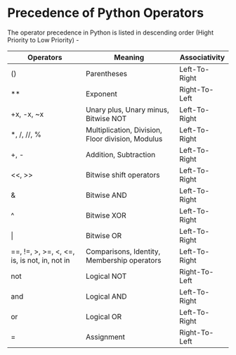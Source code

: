 # Precedence of Python Operators

The operator precedence in Python is listed in descending order (Hight Priority to Low Priority) - 

|Operators|Meaning|Associativity|
|---|---|---|
|()|Parentheses|Left-To-Right|
|**|Exponent|Right-To-Left|
|+x, -x, ~x|Unary plus, Unary minus, Bitwise NOT|Left-To-Right|
|\*, /, //, %|Multiplication, Division, Floor division, Modulus|Left-To-Right|
|+, -|Addition, Subtraction|Left-To-Right|
|<<, >>|Bitwise shift operators|Left-To-Right|
|&|Bitwise AND|Left-To-Right|
|^|Bitwise XOR|Left-To-Right|
|\||Bitwise OR|Left-To-Right|
|==, !=, >, >=, <, <=, is, is not, in, not in|Comparisons, Identity, Membership operators|Left-To-Right|
|not|Logical NOT|Right-To-Left|
|and|Logical AND|Left-To-Right|
|or|Logical OR|Left-To-Right|
|=|Assignment|Right-To-Left|
